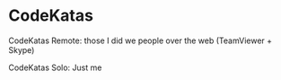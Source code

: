 CodeKatas
=========

CodeKatas Remote: those I did we people over the web (TeamViewer + Skype)

CodeKatas Solo: Just me